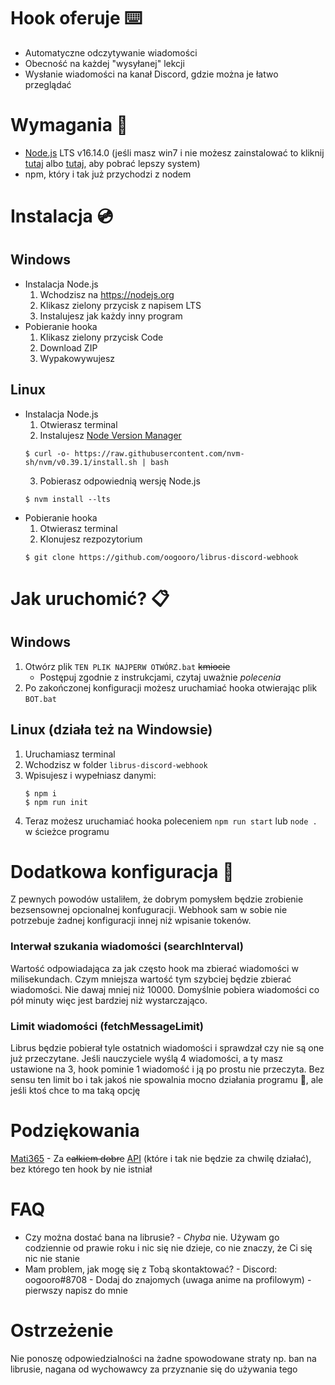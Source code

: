 # Hook oferuje :keyboard:
- Automatyczne odczytywanie wiadomości
- Obecność na każdej "wysyłanej" lekcji
- Wysłanie wiadomości na kanał Discord, gdzie można je łatwo przeglądać

# Wymagania :dvd:
- [Node.js](https://nodejs.org) LTS v16.14.0 (jeśli masz win7 i nie możesz zainstalować to kliknij [tutaj](https://basewin.pl/) albo [tutaj](https://ubuntu.com/download), aby pobrać lepszy system)
- npm, który i tak już przychodzi z nodem

# Instalacja :cd:
## Windows
- Instalacja Node.js
  1. Wchodzisz na https://nodejs.org
  2. Klikasz zielony przycisk z napisem LTS
  3. Instalujesz jak każdy inny program
- Pobieranie hooka
  1. Klikasz zielony przycisk Code
  2. Download ZIP
  3. Wypakowywujesz

## Linux
- Instalacja Node.js
  1. Otwierasz terminal
  2. Instalujesz [Node Version Manager](https://github.com/nvm-sh/nvm#installing-and-updating)
    ```console
    $ curl -o- https://raw.githubusercontent.com/nvm-sh/nvm/v0.39.1/install.sh | bash
    ```
  3. Pobierasz odpowiednią wersję Node.js
    ```console
    $ nvm install --lts
    ```
- Pobieranie hooka
  1. Otwierasz terminal
  2. Klonujesz rezpozytorium
    ```console
    $ git clone https://github.com/oogooro/librus-discord-webhook
    ```

# Jak uruchomić? :clipboard:
## Windows
1. Otwórz plik `TEN PLIK NAJPERW OTWÓRZ.bat` ~~kmiocie~~
   - Postępuj zgodnie z instrukcjami, czytaj uważnie *polecenia*
2. Po zakończonej konfiguracji możesz uruchamiać hooka otwierając plik `BOT.bat`

## Linux (działa też na Windowsie)
1. Uruchamiasz terminal
1. Wchodzisz w folder `librus-discord-webhook`
1. Wpisujesz i wypełniasz danymi: 
    ```
    $ npm i
    $ npm run init 
    ```
1. Teraz możesz uruchamiać hooka poleceniem `npm run start` lub `node .` w ścieżce programu

# Dodatkowa konfiguracja :memo:
Z pewnych powodów ustaliłem, że dobrym pomysłem będzie zrobienie bezsensownej opcionalnej konfuguracji.
Webhook sam w sobie nie potrzebuje żadnej konfiguracji innej niż wpisanie tokenów.

### Interwał szukania wiadomości (searchInterval)
Wartość odpowiadająca za jak często hook ma zbierać wiadomości w milisekundach.
Czym mniejsza wartość tym szybciej będzie zbierać wiadomości.
Nie dawaj mniej niż 10000.
Domyślnie pobiera wiadomości co pół minuty więc jest bardziej niż wystarczająco.

### Limit wiadomości (fetchMessageLimit)
Librus będzie pobierał tyle ostatnich wiadomości i sprawdzał czy nie są one już przeczytane.
Jeśli nauczyciele wyślą 4 wiadomości, a ty masz ustawione na 3, hook pominie 1 wiadomość i ją po prostu nie przeczyta.
Bez sensu ten limit bo i tak jakoś nie spowalnia mocno działania programu :shrug:, ale jeśli ktoś chce to ma taką opcję

# Podziękowania
[Mati365](https://github.com/Mati365) - Za ~~całkiem dobre~~ [API](https://github.com/Mati365/librus-api) (które i tak nie będzie za chwilę działać), bez którego ten hook by nie istniał

# FAQ
- Czy można dostać bana na librusie? - *Chyba* nie. Używam go codziennie od prawie roku i nic się nie dzieje, co nie znaczy, że Ci się nic nie stanie
- Mam problem, jak mogę się z Tobą skontaktować? - Discord: oogooro#8708 - Dodaj do znajomych (uwaga anime na profilowym) - pierwszy napisz do mnie

# Ostrzeżenie
Nie ponoszę odpowiedzialności na żadne spowodowane straty np. ban na librusie, nagana od wychowawcy za przyznanie się do używania tego